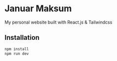 # Januar Maksum

My personal website built with React.js & Tailwindcss


## Installation

```sh
npm install
npm run dev
```
